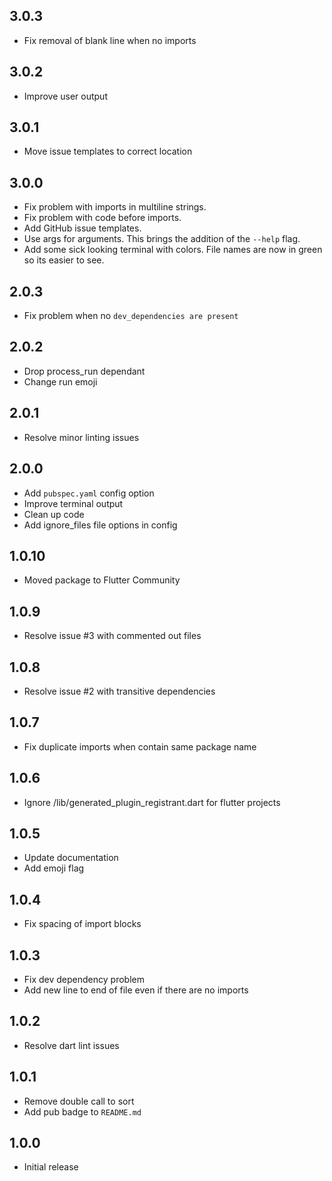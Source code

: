 ## 3.0.3

- Fix removal of blank line when no imports

## 3.0.2

- Improve user output

## 3.0.1

- Move issue templates to correct location

## 3.0.0

- Fix problem with imports in multiline strings.
- Fix problem with code before imports.
- Add GitHub issue templates.
- Use args for arguments. This brings the addition of the `--help` flag.
- Add some sick looking terminal with colors. File names are now in green so its easier to see.

## 2.0.3

- Fix problem when no `dev_dependencies are present`

## 2.0.2

- Drop process_run dependant
- Change run emoji

## 2.0.1

- Resolve minor linting issues

## 2.0.0

- Add `pubspec.yaml` config option
- Improve terminal output
- Clean up code
- Add ignore_files file options in config

## 1.0.10

- Moved package to Flutter Community

## 1.0.9

- Resolve issue #3 with commented out files

## 1.0.8

- Resolve issue #2 with transitive dependencies

## 1.0.7

- Fix duplicate imports when contain same package name

## 1.0.6

- Ignore /lib/generated_plugin_registrant.dart for flutter projects

## 1.0.5

- Update documentation
- Add emoji flag

## 1.0.4

- Fix spacing of import blocks

## 1.0.3

- Fix dev dependency problem
- Add new line to end of file even if there are no imports

## 1.0.2

- Resolve dart lint issues

## 1.0.1

- Remove double call to sort
- Add pub badge to `README.md`

## 1.0.0

- Initial release
